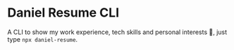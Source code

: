 # Daniel Resume CLI

A CLI to show my work experience, tech skills and personal interests 🙂, just type `npx daniel-resume`.
